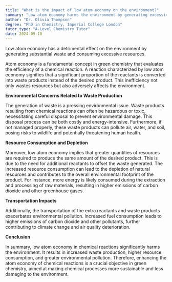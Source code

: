 ```yaml
---
title: "What is the impact of low atom economy on the environment?"
summary: "Low atom economy harms the environment by generating excessive waste and depleting resources, highlighting the need for more efficient chemical processes to minimize ecological impact."
author: "Dr. Olivia Thompson"
degree: "PhD in Chemistry, Imperial College London"
tutor_type: "A-Level Chemistry Tutor"
date: 2024-09-10
---
```


Low atom economy has a detrimental effect on the environment by generating substantial waste and consuming excessive resources.

Atom economy is a fundamental concept in green chemistry that evaluates the efficiency of a chemical reaction. A reaction characterized by low atom economy signifies that a significant proportion of the reactants is converted into waste products instead of the desired product. This inefficiency not only wastes resources but also adversely affects the environment.

**Environmental Concerns Related to Waste Production**

The generation of waste is a pressing environmental issue. Waste products resulting from chemical reactions can often be hazardous or toxic, necessitating careful disposal to prevent environmental damage. This disposal process can be both costly and energy-intensive. Furthermore, if not managed properly, these waste products can pollute air, water, and soil, posing risks to wildlife and potentially threatening human health.

**Resource Consumption and Depletion**

Moreover, low atom economy implies that greater quantities of resources are required to produce the same amount of the desired product. This is due to the need for additional reactants to offset the waste generated. The increased resource consumption can lead to the depletion of natural resources and contributes to the overall environmental footprint of the product. For instance, more energy is likely consumed during the extraction and processing of raw materials, resulting in higher emissions of carbon dioxide and other greenhouse gases.

**Transportation Impacts**

Additionally, the transportation of the extra reactants and waste products exacerbates environmental pollution. Increased fuel consumption leads to higher emissions of carbon dioxide and other pollutants, further contributing to climate change and air quality deterioration.

**Conclusion**

In summary, low atom economy in chemical reactions significantly harms the environment. It results in increased waste production, higher resource consumption, and greater environmental pollution. Therefore, enhancing the atom economy of chemical reactions is a crucial objective in green chemistry, aimed at making chemical processes more sustainable and less damaging to the environment.
    